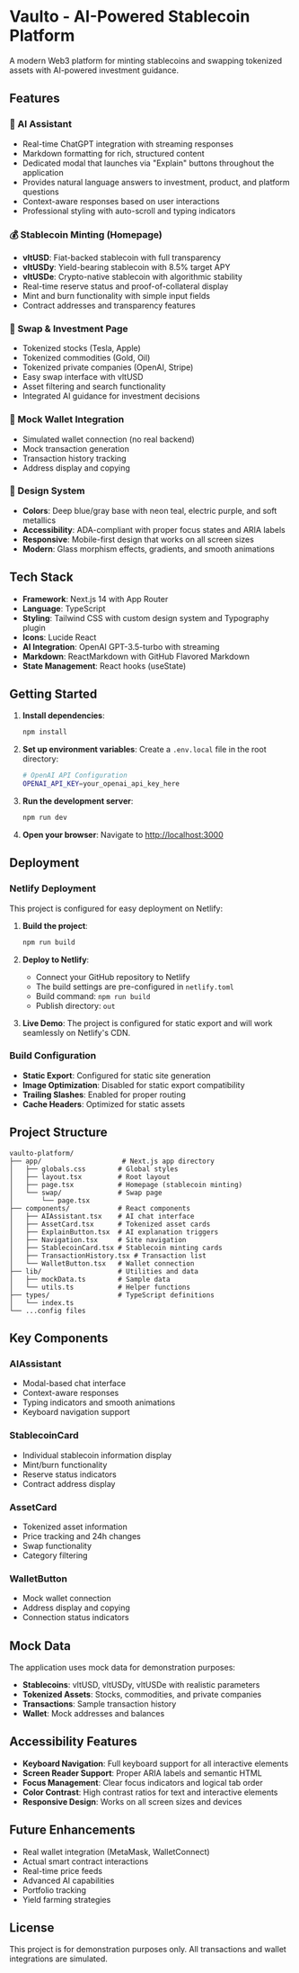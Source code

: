 # Vaulto - AI-Powered Stablecoin Platform

A modern Web3 platform for minting stablecoins and swapping tokenized assets with AI-powered investment guidance.

## Features

### 🤖 AI Assistant
- Real-time ChatGPT integration with streaming responses
- Markdown formatting for rich, structured content
- Dedicated modal that launches via "Explain" buttons throughout the application
- Provides natural language answers to investment, product, and platform questions
- Context-aware responses based on user interactions
- Professional styling with auto-scroll and typing indicators

### 💰 Stablecoin Minting (Homepage)
- **vltUSD**: Fiat-backed stablecoin with full transparency
- **vltUSDy**: Yield-bearing stablecoin with 8.5% target APY
- **vltUSDe**: Crypto-native stablecoin with algorithmic stability
- Real-time reserve status and proof-of-collateral display
- Mint and burn functionality with simple input fields
- Contract addresses and transparency features

### 🔄 Swap & Investment Page
- Tokenized stocks (Tesla, Apple)
- Tokenized commodities (Gold, Oil)
- Tokenized private companies (OpenAI, Stripe)
- Easy swap interface with vltUSD
- Asset filtering and search functionality
- Integrated AI guidance for investment decisions

### 🔐 Mock Wallet Integration
- Simulated wallet connection (no real backend)
- Mock transaction generation
- Transaction history tracking
- Address display and copying

### 🎨 Design System
- **Colors**: Deep blue/gray base with neon teal, electric purple, and soft metallics
- **Accessibility**: ADA-compliant with proper focus states and ARIA labels
- **Responsive**: Mobile-first design that works on all screen sizes
- **Modern**: Glass morphism effects, gradients, and smooth animations

## Tech Stack

- **Framework**: Next.js 14 with App Router
- **Language**: TypeScript
- **Styling**: Tailwind CSS with custom design system and Typography plugin
- **Icons**: Lucide React
- **AI Integration**: OpenAI GPT-3.5-turbo with streaming
- **Markdown**: ReactMarkdown with GitHub Flavored Markdown
- **State Management**: React hooks (useState)

## Getting Started

1. **Install dependencies**:
   ```bash
   npm install
   ```

2. **Set up environment variables**:
   Create a `.env.local` file in the root directory:
   ```bash
   # OpenAI API Configuration
   OPENAI_API_KEY=your_openai_api_key_here
   ```

3. **Run the development server**:
   ```bash
   npm run dev
   ```

4. **Open your browser**:
   Navigate to [http://localhost:3000](http://localhost:3000)

## Deployment

### Netlify Deployment

This project is configured for easy deployment on Netlify:

1. **Build the project**:
   ```bash
   npm run build
   ```

2. **Deploy to Netlify**:
   - Connect your GitHub repository to Netlify
   - The build settings are pre-configured in `netlify.toml`
   - Build command: `npm run build`
   - Publish directory: `out`

3. **Live Demo**:
   The project is configured for static export and will work seamlessly on Netlify's CDN.

### Build Configuration

- **Static Export**: Configured for static site generation
- **Image Optimization**: Disabled for static export compatibility
- **Trailing Slashes**: Enabled for proper routing
- **Cache Headers**: Optimized for static assets

## Project Structure

```
vaulto-platform/
├── app/                    # Next.js app directory
│   ├── globals.css        # Global styles
│   ├── layout.tsx         # Root layout
│   ├── page.tsx           # Homepage (stablecoin minting)
│   └── swap/              # Swap page
│       └── page.tsx
├── components/            # React components
│   ├── AIAssistant.tsx    # AI chat interface
│   ├── AssetCard.tsx      # Tokenized asset cards
│   ├── ExplainButton.tsx  # AI explanation triggers
│   ├── Navigation.tsx     # Site navigation
│   ├── StablecoinCard.tsx # Stablecoin minting cards
│   ├── TransactionHistory.tsx # Transaction list
│   └── WalletButton.tsx   # Wallet connection
├── lib/                   # Utilities and data
│   ├── mockData.ts        # Sample data
│   └── utils.ts           # Helper functions
├── types/                 # TypeScript definitions
│   └── index.ts
└── ...config files
```

## Key Components

### AIAssistant
- Modal-based chat interface
- Context-aware responses
- Typing indicators and smooth animations
- Keyboard navigation support

### StablecoinCard
- Individual stablecoin information display
- Mint/burn functionality
- Reserve status indicators
- Contract address display

### AssetCard
- Tokenized asset information
- Price tracking and 24h changes
- Swap functionality
- Category filtering

### WalletButton
- Mock wallet connection
- Address display and copying
- Connection status indicators

## Mock Data

The application uses mock data for demonstration purposes:
- **Stablecoins**: vltUSD, vltUSDy, vltUSDe with realistic parameters
- **Tokenized Assets**: Stocks, commodities, and private companies
- **Transactions**: Sample transaction history
- **Wallet**: Mock addresses and balances

## Accessibility Features

- **Keyboard Navigation**: Full keyboard support for all interactive elements
- **Screen Reader Support**: Proper ARIA labels and semantic HTML
- **Focus Management**: Clear focus indicators and logical tab order
- **Color Contrast**: High contrast ratios for text and interactive elements
- **Responsive Design**: Works on all screen sizes and devices

## Future Enhancements

- Real wallet integration (MetaMask, WalletConnect)
- Actual smart contract interactions
- Real-time price feeds
- Advanced AI capabilities
- Portfolio tracking
- Yield farming strategies

## License

This project is for demonstration purposes only. All transactions and wallet integrations are simulated.
